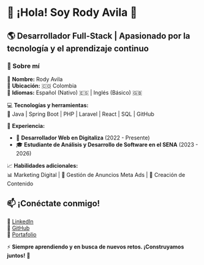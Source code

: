 # 👋 ¡Hola! Soy Rody Avila 🚀  
## 🌎 Desarrollador Full-Stack | Apasionado por la tecnología y el aprendizaje continuo  

### 📌 Sobre mí  
🔹 **Nombre:** Rody Avila  
🔹 **Ubicación:** 🇨🇴 Colombia  
🔹 **Idiomas:** Español (Nativo) 🇪🇸 | Inglés (Básico) 🇬🇧  

💻 **Tecnologías y herramientas:**  
🚀 Java | Spring Boot | PHP | Laravel | React | SQL | GitHub  

📢 **Experiencia:**  
- 🎯 **Desarrollador Web en Digitaliza** (2022 - Presente)  
- 🎓 **Estudiante de Análisis y Desarrollo de Software en el SENA** (2023 - 2026)  

📈 **Habilidades adicionales:**  
📊 Marketing Digital | 🎯 Gestión de Anuncios Meta Ads | 🎨 Creación de Contenido  

## 📫 ¡Conéctate conmigo!  
🔗 [LinkedIn](https://www.linkedin.com/in/roddek-dev/)  
🔗 [GitHub](https://github.com/Roddek-Dev)  
🔗 [Portafolio](https://digitaliza.com.co/)  

⚡ **Siempre aprendiendo y en busca de nuevos retos. ¡Construyamos juntos!** 🚀
